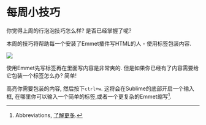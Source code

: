 # 每周小技巧

你觉得上周的行泡泡技巧怎么样? 是否已经掌握了呢?

本周的技巧将帮助每一个安装了Emmet插件写HTML的人 - 使用标签包装内容.

![][1]

使用Emmet先写标签再在里面写内容是非常爽的. 但是如果你已经有了内容需要给它包装一个标签怎么办? 简单!

高亮你需要包装的内容, 然后按下`ctrl+w`. 这将会在Sublime的底部开启一个输入框, 在哪里你可以输入一个简单的标签,或者一个更复杂的Emmet缩写[^注1].

[^注1]: Abbreviations, [了解更多][2].

[1]: 05-01-23-001.gif
[2]: http://docs.emmet.io/abbreviations/
